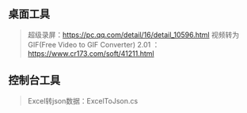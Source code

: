 ## 桌面工具

> 超级录屏：https://pc.qq.com/detail/16/detail_10596.html
> 视频转为GIF(Free Video to GIF Converter) 2.01 ：https://www.cr173.com/soft/41211.html


## 控制台工具

> Excel转json数据：ExcelToJson.cs